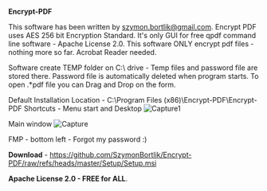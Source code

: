 **Encrypt-PDF**

This software has been written by szymon.bortlik@gmail.com.
Encrypt PDF uses AES 256 bit Encryption Standard.
It's only GUI for free qpdf command line software - Apache License 2.0.
This software ONLY encrypt pdf files - nothing more so far.
Acrobat Reader needed.

Software create TEMP folder on C:\ drive - Temp files and password file are stored there.
Password file is automatically deleted when program starts. 
To open .*pdf file you can Drag and Drop on the form. 

Default Installation Location -  C:\Program Files (x86)\Encrypt-PDF\Encrypt-PDF
Shortcuts - Menu start and Desktop ![Capture1](https://github.com/user-attachments/assets/f5940b17-a074-468d-85c3-4652716b9f2c)

Main window
![Capture](https://github.com/user-attachments/assets/b4e989d3-0915-4df7-8013-20e8eaca8d3e)

FMP - bottom left - Forgot my password :)

**Download** - https://github.com/SzymonBortlik/Encrypt-PDF/raw/refs/heads/master/Setup/Setup.msi


**Apache License 2.0 - FREE for ALL**.
